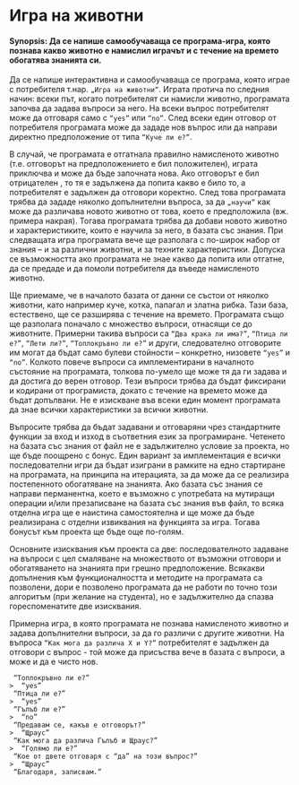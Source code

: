 ﻿# Игра на животни
#### Synopsis: Да се напише самообучаваща се програма-игра, която познава какво животно е намислил играчът и с течение на времето обогатява знанията си.

Да се напише интерактивна и самообучаваща се програма, която играе с потребителя т.нар. `„Игра на животни“`. Играта протича по следния начин: всеки път, когато потребителят си намисли животно, програмата започва да задава въпроси за него. На всеки въпрос потребителят може да отговаря само с `“yes”` или `“no”`. След всеки един отговор от потребителя програмата може да зададе нов въпрос или да направи директно предположение от типа `“Куче ли е?”`.

В случай, че програмата е отгатнала правилно намисленото животно (т.е. отговорът на предположението е бил положителен), играта приключва и може да бъде започната нова. Ако отговорът е бил отрицателен , то тя е задължена да попита какво е било то, а потребителят е задължен да отговори коректно. След това програмата трябва да зададе няколко допълнителни въпроса, за да `„научи“` как може да различава новото животно от това, което е предположила (вж. примера накрая). Тогава програмата трябва да добави новото животно и характеристиките, които е научила за него, в базата със знания. При следващата игра програмата вече ще разполага с по-широк набор от знания – и за различни животни, и за техните характеристики. Допуска се възможността ако програмата не знае какво да попита или отгатне, да се предаде и да помоли потребителя да въведе намисленото животно.

Ще приемаме, че в началото базата от данни се състои от няколко животни, като например куче, котка, папагал и златна рибка. Тази база, естествено, ще се разширява с течение на времето. Програмата също ще разполага поначало с множество въпроси, отнасящи се до животните. Примерни такива въпроси са `“Два крака ли има?”`, `“Птица ли е?”`, `“Лети ли?”`, `“Топлокръвно ли е?”` и други, следователно отговорите им могат да бъдат само булеви стойности – конкретно, низовете `“yes”` и `“no”`. Колкото повече въпроси са имплементирани в началното състояние на програмата, толкова по-умело ще може тя да ги задава и да достига до верен отговор. Тези въпроси трябва да бъдат фиксирани и кодирани от програмиста, докато с течение на времето може да бъдат допълвани. Не е изискване във всеки един момент програмата да знае всички характеристики за всички животни.

Въпросите трябва да бъдат задавани и отговаряни чрез стандартните функции за вход и изход в съответния език за програмиране. Четенето на базата със знания от файл не е задължително условие за проекта, но ще бъде поощрено с бонус. Един вариант за имплементация е всички последователни игри да бъдат изиграни в рамките на едно стартиране на програмата, на принципа на итерацията, за да може да се реализира постепенното обогатяване на знанията. Ако базата със знания се направи перманентна, което е възможно с употребата на мутиращи операции и/или презаписване на базата със знания във файл, то всяка отделна игра ще е наистина самостоятелна и ще може да бъде реализирана с отделни извиквания на функцията за игра. Тогава бонусът към проекта ще бъде още по-голям.

Основните изисквания към проекта са две: последователното задаване на въпроси с цел смаляване на множеството от възможни отговори и обогатяването на знанията при грешно предположение. Всякакви допълнения към функционалността и методите на програмата са позволени, дори е позволено програмата да не работи по точно този алгоритъм (при желание на студента), но е задължително да спазва гореспоменатите две изисквания.

Примерна игра, в която програмата не познава намисленото животно и задава допълнителни въпроси, за да го различи с другите животни. На въпроса `“Как мога да различа X и Y?”` потребителят е задължен да отговори с въпрос - той може да присъства вече в базата с въпроси, а може и да е чисто нов.
```
 “Топлокръвно ли е?”
>  “yes”
 “Птица ли е?”
>  “yes”
 “Гълъб ли е?”
>  “no”
 “Предавам се, какъв е отговорът?”
>  “Щраус”
 “Как мога да различа Гълъб и Щраус?”
>  “Голямо ли е?”
 “Кое от двете отговаря с “да” на този въпрос?”
>  “Щраус”
 “Благодаря, записвам.”
```
